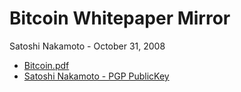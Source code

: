 # Bitcoin Whitepaper Mirror

Satoshi Nakamoto - October 31, 2008

* [Bitcoin.pdf](https://github.com/sleepdefic1t/bitcoin-whitepaper/raw/master/bitcoin.pdf)
* [Satoshi Nakamoto - PGP PublicKey](https://raw.githubusercontent.com/sleepdefic1t/bitcoin-whitepaper/master/SATOSHI_NAKAMOTO.asc)
